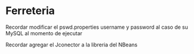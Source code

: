 # Ferreteria
Recordar modificar el pswd.properties  username y password al caso de su MySQL al momento de ejecutar

Recordar agregar el Jconector a la libreria del NBeans

